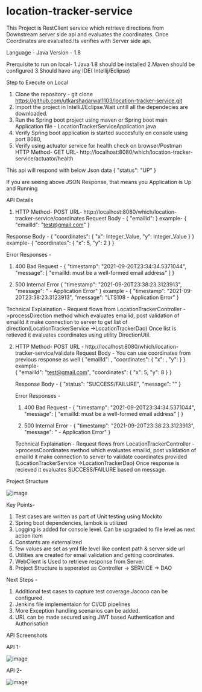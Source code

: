 # location-tracker-service

 This Project is RestClient service which retrieve directions from Downstream server side api and evaluates the coordinates.
 Once Coordinates are evaluated.Its verifies with Server side api.
 
 Language - Java
 Version -  1.8
 
 Prerquisite to run on local-
 1.Java 1.8 should be installed
 2.Maven should be configured
 3.Should have any IDE( Intellij/Eclipse)
 
 Step to Execute on Local
1. Clone the repository - git clone https://github.com/utkarshagarwal1103/location-tracker-service.git
2. Import the project in IntelliJ/Eclipse.Wait untill all the dependecies are downloaded.
3. Run the Spring boot project using maven or Spring boot main Application file - LocationTrackerServiceApplication.java
4. Verify Spring boot application is started succesfully on console using port 8080, 
5. Verify using actuator service for health check on browser/Postman
HTTP Method- GET
URL- http://localhost:8080/which/location-tracker-service/actuator/health

This api will respond with below Json data
{
  "status": "UP"
}

If you are seeing above JSON Response, that means you Application is Up and Running

API Details
1. HTTP Method- POST
   URL- http://localhost:8080/which/location-tracker-service/coordinates
   Request Body - 
   {
    "emailId": <Email id>
   }
   example- 
   {
    "emailId": "test@gmail.com"
   }
  
  Response Body -
  {
    "coordinates": {
        "x": Integer_Value,
        "y": Integer_Value
    }
  }
  example- 
   {
    "coordinates": {
        "x": 5,
        "y": 2
    }
  }
  
  Error Responses -
   1. 400 Bad Request -
    {
    "timestamp": "2021-09-20T23:34:34.5371044",
    "message": [
                   "emailId: must be a well-formed email address"
              ]
    }
  
   2. 500 Internal Error
   {
    "timestamp": "2021-09-20T23:38:23.3123913",
    "message": "<ErrorCode> - Application Error"
   }
   example -
   {
    "timestamp": "2021-09-20T23:38:23.3123913",
    "message": "LTS108 - Application Error"
   }
   
  
  Technical Explaination - 
   Request flows from LocationTrackerController ->processDirection method which evaluates emailid, post validation of emailId it make connection to server to get list of
   direction(LocationTrackerService ->LocationTrackerDao)
   Once list is retieved it evaluates coordinates using utility DirectionUtil.
  

2. HTTP Method- POST
   URL - http://localhost:8080/which/location-tracker-service/validate
   Request Body - You can use coordinates from previous response as well
  {
     "emailId": <Email id>,
     "coordinates": {
        "x": <Integer Value>,
        "y": <Integer Value>
    }
   } 
   example-  
  {
     "emailId": "test@gmail.com",
     "coordinates": {
        "x": 5,
        "y": 8
    }
  }
  
   Response Body -
   {
    "status": "SUCCESS/FAILURE",
    "message": "<Message recieved from Server>"
   }
  
   Error Responses -
   1. 400 Bad Request -
    {
    "timestamp": "2021-09-20T23:34:34.5371044",
    "message": [
                   "emailId: must be a well-formed email address"
              ]
    }
  
   2. 500 Internal Error -
   {
    "timestamp": "2021-09-20T23:38:23.3123913",
    "message": "<ErrorCode> - Application Error"
   }
  
  
   Technical Explaination - 
   Request flows from LocationTrackerController ->processCoordinates method which evaluates emailid, post validation of emailId it make connection to server to validate
   coordinates provided (LocationTrackerService ->LocationTrackerDao)
   Once response is recieved it evaluates SUCCESS/FAILURE based on message.
  
  Project Structure
  
  ![image](https://user-images.githubusercontent.com/86582547/134086899-b4609211-ecb1-4d58-8790-b33ca0f092fe.png)

  
  Key Points-
   1. Test cases are written as part of Unit testing using Mockito
   2. Spring boot dependencies, lambok is utilized
   3. Logging is added for console level. Can be upgraded to file level as next action item
   4. Constants are externalized
   5. few values are set as yml file level like context path & server side url
   6. Utilities are created for email validation and getting coordinates.
   7. WebClient is Used to retrieve response from Server.
   8. Project Structure is seperated as Controller -> SERVICE -> DAO
   
  
  Next Steps -
  1. Additional test cases to capture test coverage.Jacoco can be configured.
  2. Jenkins file implementaion for CI/CD pipelines
  3. More Exception handling scenarios can be added.
  4. URL can be made secured using JWT based Authentication and Authorisation

 API Screenshots
 
 API 1- 
 
 ![image](https://user-images.githubusercontent.com/86582547/134088175-c56503d1-1924-4528-9ee7-0a51e4290efe.png)

 API 2- 
 
 ![image](https://user-images.githubusercontent.com/86582547/134088291-bf7d678f-b5e3-405a-b975-3a464fe9e290.png)

 
 
 
 

